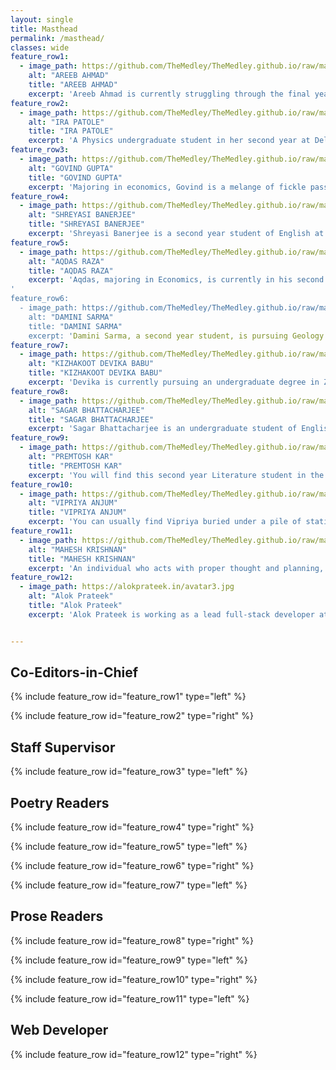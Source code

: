 ```yaml
---
layout: single
title: Masthead
permalink: /masthead/
classes: wide
feature_row1:
  - image_path: https://github.com/TheMedley/TheMedley.github.io/raw/master/assets/masthead/areeb1.jpg
    alt: "AREEB AHMAD"
    title: "AREEB AHMAD"
    excerpt: 'Areeb Ahmad is currently struggling through the final year of an undergraduate degree in English Literature from the University of Delhi. Although he is an eclectic bookworm, he swears by all things SFF with Erikson as God and Malazan as Gospel. Areeb has been writing since he was in sixth grade and would like to finish a book of his own one of these days. When he is not occupied with sleeping/eating/reading, he can either be found desperately searching for book deals and rapidly supplementing his TBR pile or trying to find the best background and angle for his bookstagram photos.'
feature_row2:
  - image_path: https://github.com/TheMedley/TheMedley.github.io/raw/master/assets/masthead/ira.jpg
    alt: "IRA PATOLE"
    title: "IRA PATOLE"
    excerpt: 'A Physics undergraduate student in her second year at Delhi University, Ira is an ardent reader and a crazy chocolate lover with a yearning to explore new facets of life. She has a genuine interest in exploring cultures around her and believes that people are beautiful. Ira’s favourite de-stressers are baking and watching cheesy action movies. Her favourite pastime is scouring the internet for all the wonderful online courses she wants to do and then never opening those bookmarked pages again.'
feature_row3:
  - image_path: https://github.com/TheMedley/TheMedley.github.io/raw/master/assets/masthead/govind.jpg
    alt: "GOVIND GUPTA"
    title: "GOVIND GUPTA"
    excerpt: 'Majoring in economics, Govind is a melange of fickle passions. With his childhood sheltered in Kolkata, he never gets over his love for the life of that city even though he spent his adolescence in Bokaro and is now residing in the national capital. Gulzar and his lyrics lure him the most and he can listen to Yaman Kalyan for hours, even though he can never sing a line in tune. Govind loves the company of himself and watches doggo videos on Instagram. Narcissist? Not quite.'    
feature_row4:
  - image_path: https://github.com/TheMedley/TheMedley.github.io/raw/master/assets/masthead/shreyashi.png
    alt: "SHREYASI BANERJEE"
    title: "SHREYASI BANERJEE"
    excerpt: 'Shreyasi Banerjee is a second year student of English at Hansraj College. A lover of poetry and music, she can often be seen petting dogs and trying to approach cats around campus. She is a proud Bengali, and as anyone who has known her will tell you, she will never stop praising her hometown of Kolkata, and its politics and food.'  
feature_row5:
  - image_path: https://github.com/TheMedley/TheMedley.github.io/raw/master/assets/masthead/aqdas.jpg
    alt: "AQDAS RAZA"
    title: "AQDAS RAZA"
    excerpt: 'Aqdas, majoring in Economics, is currently in his second year of undergraduate study. A quiet observer of the world in its rapid motion, he's often found on the sidelines. Caught between trying to make sense of the economy and his dreams of becoming a movie star, all he can manage are half-baked jokes and awkward hellos. An introvert with love for Messi, and 'samosa and chai' unbound, he tries to reflect life around him in his writing and hopes to travel the world someday.
'      
feature_row6:
  - image_path: https://github.com/TheMedley/TheMedley.github.io/raw/master/assets/masthead/damini.jpg
    alt: "DAMINI SARMA"
    title: "DAMINI SARMA"
    excerpt: 'Damini Sarma, a second year student, is pursuing Geology at the University of Delhi. Spending most of her time around rocks, she finds the essence of a life “more lived” through words, which at times she likes to compliment with her photographs. Damini has been writing since she was in Class V. She visits the world of words in both ups and downs - mostly downs before poetry pulls her up. With the dream of writing a "Her Story" someday, Damini also wants to venture and capture the world, and some hearts, through her lens.'  
feature_row7:
  - image_path: https://github.com/TheMedley/TheMedley.github.io/raw/master/assets/masthead/babu.jpg
    alt: "KIZHAKOOT DEVIKA BABU"
    title: "KIZHAKOOT DEVIKA BABU"
    excerpt: 'Devika is currently pursuing an undergraduate degree in Zoology from the University of Delhi. An aesthete, she fills her small universe with paints and poems. A lover of portraiture, she finds meditative joy in giving shades to wrinkles, eyes, and smiles. Being one of a twin, Devika has been competitive from birth and enjoys taking up challenges. She believes that the biggest of dreams are small enough to conquer. From travelling the world with her paintings to DNA editing, one day she hopes to have done them all.'  
feature_row8:
  - image_path: https://github.com/TheMedley/TheMedley.github.io/raw/master/assets/masthead/sagar.jpg
    alt: "SAGAR BHATTACHARJEE"
    title: "SAGAR BHATTACHARJEE"
    excerpt: 'Sagar Bhattacharjee is an undergraduate student of English Literature at Hansraj College, University of Delhi. He enjoys reading, blowing things up in video games, and playing the violin. Born in Bengal and brought up in Dehradun, he has a soft spot for everything that has remotely to do with the mountains or Bengali culture. An inveterate weeb, Sagar would snort the entire nation of Japan if he could. When he isn’t sleeping, he’s generally watching whatever weird stuff YouTube recommends to him (read Cat videos) or desperately trying to catch up with his ever expanding to-be-watched anime pile.'  
feature_row9:
  - image_path: https://github.com/TheMedley/TheMedley.github.io/raw/master/assets/masthead/premtosh.jpg
    alt: "PREMTOSH KAR"
    title: "PREMTOSH KAR"
    excerpt: 'You will find this second year Literature student in the shady areas of Malka Gunj and Kamla Nagar, petting dogs. His love for dogs is equivalent to his love for travel and writing. He considers himself an amateur when it comes to the field of writing. The one dream he wants to turn into reality is to change the world with his words.'  
feature_row10:
  - image_path: https://github.com/TheMedley/TheMedley.github.io/raw/master/assets/masthead/anjum.jpg
    alt: "VIPRIYA ANJUM"
    title: "VIPRIYA ANJUM"
    excerpt: 'You can usually find Vipriya buried under a pile of stationery and novels. Pursuing an undergraduate degree in Commerce, she loves accountancy and poetry in equal amounts. She likes to listen to people’s experiences, and to her playlist from two years ago. She also works as a content editor at DU Express. Grab her a coffee and she might put down her book to brew an interesting conversation.'
feature_row11:
  - image_path: https://github.com/TheMedley/TheMedley.github.io/raw/master/assets/masthead/mahesh.jpg
    alt: "MAHESH KRISHNAN"
    title: "MAHESH KRISHNAN"
    excerpt: 'An individual who acts with proper thought and planning, Mahesh is known for his ability to keep his calm under fire. A voracious reader whose insights into life have been given by writers, he is always ready with that one quote to help you get on with your life. Mahesh has a lot of hopes and aspirations. He looks at each day with positivity and is always searching for silver linings in the clouds that ooze darkness.'  
feature_row12:
  - image_path: https://alokprateek.in/avatar3.jpg
    alt: "Alok Prateek"
    title: "Alok Prateek"
    excerpt: 'Alok Prateek is working as a lead full-stack developer at TCL. Born and brought up in Noida, he is an alumni of Delhi Public School and JNU. As the son of an editor, he had access to books in abundance and enjoys the fantasy worlds of Tolkien, Sapkowski, Pratchett and Erikson. When he’s not coding or pushing pixels, you can find him talking about his experiences at tech conferences.'


---
```


<style>
    .page__content .archive__item-title {
    margin-top: 0.1em;
    border-bottom: none;
}
    .page__content p, .page__content li, .page__content dl {
    font-size: 1em;
    line-height: 1.2em;
}   
    #issue-one a{
        color: #000;
        }
</style>

## Co-Editors-in-Chief

{% include feature_row id="feature_row1" type="left" %}

{% include feature_row id="feature_row2" type="right" %}

## Staff Supervisor

{% include feature_row id="feature_row3" type="left" %}

## Poetry Readers

{% include feature_row id="feature_row4" type="right" %}

{% include feature_row id="feature_row5" type="left" %}

{% include feature_row id="feature_row6" type="right" %}

{% include feature_row id="feature_row7" type="left" %}

## Prose Readers

{% include feature_row id="feature_row8" type="right" %}

{% include feature_row id="feature_row9" type="left" %}

{% include feature_row id="feature_row10" type="right" %}

{% include feature_row id="feature_row11" type="left" %}

## Web Developer

{% include feature_row id="feature_row12" type="right" %}

